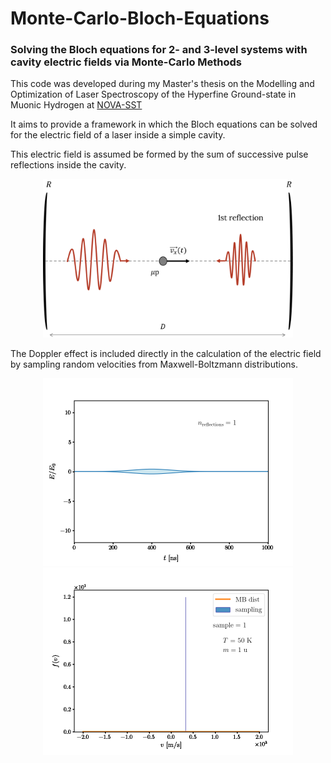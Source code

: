 # Monte-Carlo-Bloch-Equations
### Solving the Bloch equations for 2- and 3-level systems with cavity electric fields via Monte-Carlo Methods

This code was developed during my Master's thesis on the Modelling and Optimization of Laser Spectroscopy of the Hyperfine Ground-state in Muonic Hydrogen
at [NOVA-SST](https://www.fct.unl.pt/en)

It aims to provide a framework in which the Bloch equations can be solved for the electric field of a laser inside a simple cavity.

This electric field is assumed be formed by the sum of successive pulse reflections inside the cavity.

<p align="center" width="100%">
    <img src="./img/cavity_field_dopp_scheme.png" width="400"> 
</p>

The Doppler effect is included directly in the calculation of the electric field by sampling random velocities from Maxwell-Boltzmann distributions.

<p align="center" width="100%">
    <img src="./img/field_animation.gif" width="400">
    <img src="./img/vel_animation.gif" width="400">
</p>
 
